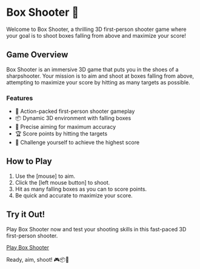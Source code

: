 # Box Shooter 🔫

Welcome to Box Shooter, a thrilling 3D first-person shooter game where your goal is to shoot boxes falling from above and maximize your score!

## Game Overview

Box Shooter is an immersive 3D game that puts you in the shoes of a sharpshooter. Your mission is to aim and shoot at boxes falling from above, attempting to maximize your score by hitting as many targets as possible.

### Features

- 🔫 Action-packed first-person shooter gameplay
- 📦 Dynamic 3D environment with falling boxes
- 🎯 Precise aiming for maximum accuracy
- 🏆 Score points by hitting the targets
- 🚀 Challenge yourself to achieve the highest score

## How to Play

1. Use the [mouse] to aim.
2. Click the [left mouse button] to shoot.
3. Hit as many falling boxes as you can to score points.
4. Be quick and accurate to maximize your score.

## Try it Out!

Play Box Shooter now and test your shooting skills in this fast-paced 3D first-person shooter.

[Play Box Shooter](https://crewdipie-playz.itch.io/box-shooter)

Ready, aim, shoot! 🎮📦🎯
